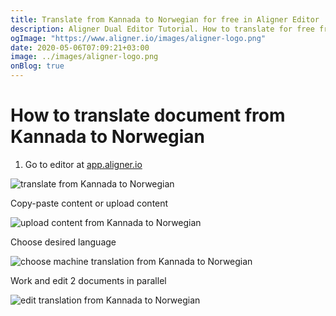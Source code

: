```yaml
---
title: Translate from Kannada to Norwegian for free in Aligner Editor
description: Aligner Dual Editor Tutorial. How to translate for free from Kannada to Norwegian. Aligner is multilingual document management platform. 
ogImage: "https://www.aligner.io/images/aligner-logo.png"
date: 2020-05-06T07:09:21+03:00
image: ../images/aligner-logo.png
onBlog: true
---
```


# How to translate document from Kannada to Norwegian

1. Go to editor at [app.aligner.io](https://app.aligner.io "Aligner App web page")

![translate from Kannada to Norwegian](../aligner-blank-editor.png "translate from Kannada to Norwegian")

Copy-paste content or upload content

![upload content from Kannada to Norwegian](../aligner-uploaded-document.png "upload content from Kannada to Norwegian")

Choose desired language

![choose machine translation from Kannada to Norwegian](../aligner-language-dropdown.png "choose machine translation from Kannada to Norwegian")

Work and edit 2 documents in parallel

![edit translation from Kannada to Norwegian](../aligner-double-sitded-editor.png "edit translation from Kannada to Norwegian")

